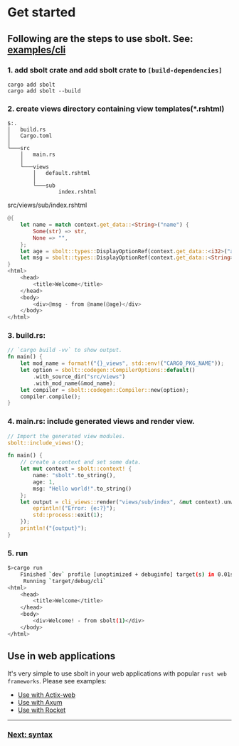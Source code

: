 # Get started

## Following are the steps to use sbolt. See: [examples/cli](../../rust/examples/cli/)

### 1. add sbolt crate and add sbolt crate to `[build-dependencies]`

```shell
cargo add sbolt
cargo add sbolt --build
```

### 2. create views directory containing view templates(*.rshtml)

```
$:.
│   build.rs
│   Cargo.toml
│
└───src
    │   main.rs
    │
    └───views
        │   default.rshtml
        │
        └───sub
                index.rshtml
```

src/views/sub/index.rshtml
```rust
@{
    let name = match context.get_data::<String>("name") {
        Some(str) => str,
        None => "",
    };
    let age = sbolt::types::DisplayOptionRef(context.get_data::<i32>("age"));
    let msg = sbolt::types::DisplayOptionRef(context.get_data::<String>("msg"));
}
<html>
    <head>
        <title>Welcome</title>
    </head>
    <body>
        <div>@msg - from @name(@age)</div>
    </body>
</html>
```

### 3. build.rs:

```rust
// `cargo build -vv` to show output.
fn main() {
    let mod_name = format!("{}_views", std::env!("CARGO_PKG_NAME"));
    let option = sbolt::codegen::CompilerOptions::default()
        .with_source_dir("src/views")
        .with_mod_name(&mod_name);
    let compiler = sbolt::codegen::Compiler::new(option);
    compiler.compile();
}
```

### 4. main.rs: include generated views and render view.

```rust
// Import the generated view modules.
sbolt::include_views!();

fn main() {
    // create a context and set some data.
    let mut context = sbolt::context! {
        name: "sbolt".to_string(),
        age: 1,
        msg: "Hello world!".to_string()
    };
    let output = cli_views::render("views/sub/index", &mut context).unwrap_or_else(|e| {
        eprintln!("Error: {e:?}");
        std::process::exit(1);
    });
    println!("{output}");
}
```

### 5. run

```sh
$>cargo run
    Finished `dev` profile [unoptimized + debuginfo] target(s) in 0.01s
     Running `target/debug/cli`
<html>
    <head>
        <title>Welcome</title>
    </head>
    <body>
        <div>Welcome! - from sbolt(1)</div>
    </body>
</html>
```

## Use in web applications

It's very simple to use sbolt in your web applications with popular `rust web frameworks`. Please see examples:
* [Use with Actix-web](../../rust/examples/web/actix)
* [Use with Axum](../../rust/examples/web/axum)
* [Use with Rocket](../../rust/examples/web/rocket)

---
### [Next: syntax](./syntax.md)

